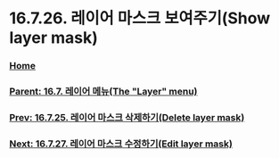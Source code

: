 # 16.7.26. 레이어 마스크 보여주기(Show layer mask)

### [Home](./00-home.md)
### [Parent: 16.7. 레이어 메뉴(The "Layer" menu)](./16-07-00-the-layer-menu.md)
### [Prev: 16.7.25. 레이어 마스크 삭제하기(Delete layer mask)](./16-07-25-delete_layer_mask.md)
### [Next: 16.7.27. 레이어 마스크 수정하기(Edit layer mask)](./16-07-27-edit_layer_mask.md)
